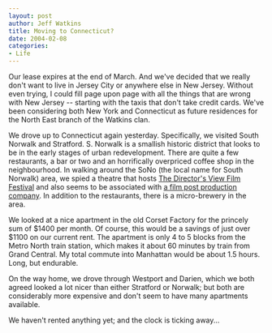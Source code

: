 ```yaml
--- 
layout: post
author: Jeff Watkins
title: Moving to Connecticut?
date: 2004-02-08
categories: 
- Life
---
```


Our lease expires at the end of March. And we've decided that we really don't want to live in Jersey City or anywhere else in New Jersey. Without even trying, I could fill page upon page with all the things that are wrong with New Jersey -- starting with the taxis that don't take credit cards. We've been considering both New York and Connecticut as future residences for the North East branch of the Watkins clan.

We drove up to Connecticut again yesterday. Specifically, we visited South Norwalk and Stratford. S. Norwalk is a smallish historic district that looks to be in the early stages of urban redevelopment. There are quite a few restaurants, a bar or two and an horrifically overpriced coffee shop in the neighbourhood. In walking around the SoNo (the local name for South Norwalk) area, we spied a theatre that hosts [The Director's View Film Festival][1] and also seems to be associated with [a film post production company][2]. In addition to the restaurants, there is a micro-brewery in the area. 

We looked at a nice apartment in the old Corset Factory for the princely sum of $1400 per month. Of course, this would be a savings of just over $1100 on our current rent. The apartment is only 4 to 5 blocks from the Metro North train station, which makes it about 60 minutes by train from Grand Central. My total commute into Manhattan would be about 1.5 hours. Long, but endurable.

On the way home, we drove through Westport and Darien, which we both agreed looked a lot nicer than either Stratford or Norwalk; but both are considerably more expensive and don't seem to have many apartments available.

We haven't rented anything yet; and the clock is ticking away...

   [1]: http://www.thedirectorsview.com/
   [2]: http://palacedigital.com/

